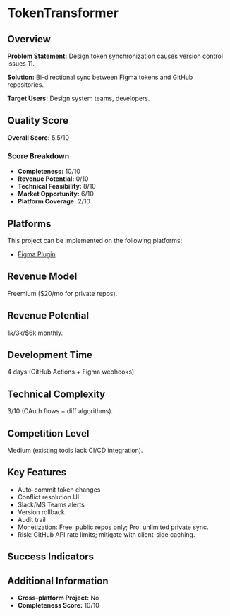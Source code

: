 # TokenTransformer

## Overview
**Problem Statement:** Design token synchronization causes version control issues 11.

**Solution:** Bi-directional sync between Figma tokens and GitHub repositories.

**Target Users:** Design system teams, developers.

## Quality Score
**Overall Score:** 5.5/10

### Score Breakdown
- **Completeness:** 10/10
- **Revenue Potential:** 0/10
- **Technical Feasibility:** 8/10
- **Market Opportunity:** 6/10
- **Platform Coverage:** 2/10

## Platforms
This project can be implemented on the following platforms:
- [Figma Plugin](./platforms/figma-plugin/)

## Revenue Model
Freemium ($20/mo for private repos).

## Revenue Potential
$1k/$3k/$6k monthly.

## Development Time
4 days (GitHub Actions + Figma webhooks).

## Technical Complexity
3/10 (OAuth flows + diff algorithms).

## Competition Level
Medium (existing tools lack CI/CD integration).

## Key Features
- Auto-commit token changes
- Conflict resolution UI
- Slack/MS Teams alerts
- Version rollback
- Audit trail
- Monetization: Free: public repos only; Pro: unlimited private sync.
- Risk: GitHub API rate limits; mitigate with client-side caching.

## Success Indicators


## Additional Information
- **Cross-platform Project:** No
- **Completeness Score:** 10/10
